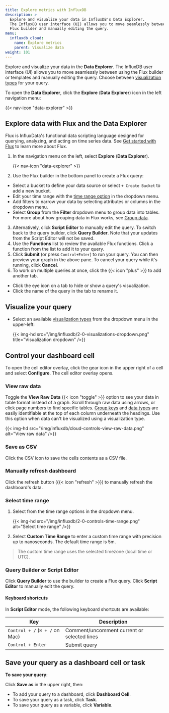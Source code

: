 ```yaml
---
title: Explore metrics with InfluxDB
description: >
  Explore and visualize your data in InfluxDB's Data Explorer.
  The InfluxDB user interface (UI) allows you to move seamlessly between using the
  Flux builder and manually editing the query.
menu:
  influxdb_cloud:
    name: Explore metrics
    parent: Visualize data
weight: 101
---
```


Explore and visualize your data in the **Data Explorer**.
The InfluxDB user interface (UI) allows you to move seamlessly between using the
Flux builder or templates and manually editing the query.
Choose between [visualization types](/influxdb/cloud/visualize-data/visualization-types/) for your query.

To open the **Data Explorer**, click the **Explore** (**Data Explorer**) icon in the left navigation menu:

{{< nav-icon "data-explorer" >}}

## Explore data with Flux and the Data Explorer

Flux is InfluxData's functional data scripting language designed for querying,
analyzing, and acting on time series data.
See [Get started with Flux](/influxdb/cloud/query-data/get-started) to learn more about Flux.

1. In the navigation menu on the left, select **Explore** (**Data Explorer**).

    {{< nav-icon "data-explorer" >}}

2. Use the Flux builder in the bottom panel to create a Flux query:
  - Select a bucket to define your data source or select `+ Create Bucket` to add a new bucket.
  - Edit your time range with the [time range option](#select-time-range) in the dropdown menu.
  - Add filters to narrow your data by selecting attributes or columns in the dropdown menu.
  - Select **Group** from the **Filter** dropdown menu to group data into tables. For more about how grouping data in Flux works, see [Group data](/influxdb/cloud/query-data/flux/group-data/).    
3. Alternatively, click **Script Editor** to manually edit the query.
   To switch back to the query builder, click **Query Builder**. Note that your updates from the Script Editor will not be saved.
4. Use the **Functions** list to review the available Flux functions.
   Click a function from the list to add it to your query.
5. Click **Submit** (or press `Control+Enter`) to run your query. You can then preview your graph in the above pane.
  To cancel your query while it's running, click **Cancel**.
6. To work on multiple queries at once, click the {{< icon "plus" >}} to add another tab.
  * Click the eye icon on a tab to hide or show a query's visualization.
  * Click the name of the query in the tab to rename it.

## Visualize your query

- Select an available [visualization types](/influxdb/cloud/visualize-data/visualization-types/) from the dropdown menu in the upper-left:

    {{< img-hd src="/img/influxdb/2-0-visualizations-dropdown.png" title="Visualization dropdown" />}}

## Control your dashboard cell

To open the cell editor overlay, click the gear icon in the upper right of a cell and select **Configure**.
 The cell editor overlay opens.

### View raw data

Toggle the **View Raw Data** {{< icon "toggle" >}} option to see your data in table format instead of a graph. Scroll through raw data using arrows, or click page numbers to find specific tables. [Group keys](/influxdb/cloud/reference/glossary/#group-key) and [data types](/influxdb/cloud/reference/syntax/annotated-csv/extended/#datatype) are easily identifiable at the top of each column underneath the headings. Use this option when data can't be visualized using a visualization type. 

 {{< img-hd src="/img/influxdb/cloud-controls-view-raw-data.png" alt="View raw data" />}}

### Save as CSV

Click the CSV icon to save the cells contents as a CSV file.

### Manually refresh dashboard

Click the refresh button ({{< icon "refresh" >}}) to manually refresh the dashboard's data.

### Select time range

1. Select from the time range options in the dropdown menu.

    {{< img-hd src="/img/influxdb/2-0-controls-time-range.png" alt="Select time range" />}}

2. Select **Custom Time Range** to enter a custom time range with precision up to nanoseconds.
The default time range is 5m.

> The custom time range uses the selected timezone (local time or UTC).

### Query Builder or Script Editor

Click **Query Builder** to use the builder to create a Flux query. Click **Script Editor** to manually edit the query.

#### Keyboard shortcuts

In **Script Editor** mode, the following keyboard shortcuts are available:


| Key                            | Description                                 |
|--------------------------------|---------------------------------------------|
| `Control + /` (`⌘ + /` on Mac) | Comment/uncomment current or selected lines |
| `Control + Enter`              | Submit query                                |

## Save your query as a dashboard cell or task

**To save your query**:

Click **Save as** in the upper right, then:
- To add your query to a dashboard, click **Dashboard Cell**.
- To save your query as a task, click **Task**.
- To save your query as a variable, click **Variable**.
